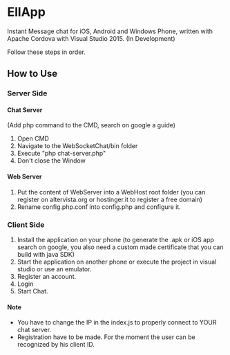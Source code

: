 # EllApp
Instant Message chat for iOS, Android and Windows Phone, written with Apache Cordova with Visual Studio 2015. (In Development)

Follow these steps in order.

## How to Use
### Server Side
#### Chat Server
(Add php command to the CMD, search on google a guide)

1. Open CMD
2. Navigate to the WebSocketChat/bin folder
3. Execute "php chat-server.php"
4. Don't close the Window

#### Web Server
1. Put the content of WebServer into a WebHost root folder (you can register on altervista.org or hostinger.it to register a free domain)
2. Rename config.php.conf into config.php and configure it.

### Client Side
1. Install the application on your phone (to generate the .apk or iOS app search on google, you also need a custom made certificate that you can build with java SDK)
2. Start the application on another phone or execute the project in visual studio or use an emulator.
3. Register an account.
4. Login
5. Start Chat.


#### Note
- You have to change the IP in the index.js to properly connect to YOUR chat server.
- Registration have to be made. For the moment the user can be recognized by his client ID.
